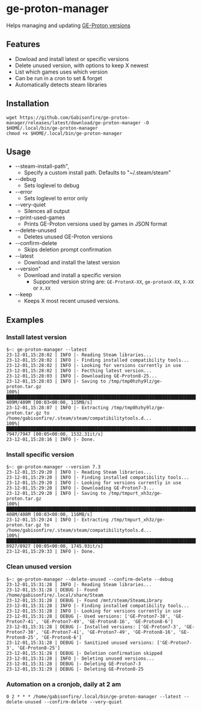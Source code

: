 # ge-proton-manager

Helps managing and updating [GE-Proton versions](https://github.com/GloriousEggroll/proton-ge-custom)

## Features

- Dowload and install latest or specific versions
- Delete unused version, with options to keep X newest
- List which games uses which version
- Can be run in a cron to set & forget
- Automatically detects steam libraries

## Installation
```
wget https://github.com/Gabisonfire/ge-proton-manager/releases/latest/download/ge-proton-manager -O $HOME/.local/bin/ge-proton-manager
chmod +x $HOME/.local/bin/ge-proton-manager
```

## Usage
- --steam-install-path", 
  - Specify a custom install path. Defaults to \"~/.steam/steam\"
- --debug
  - Sets loglevel to debug
- --error
  - Sets loglevel to error only
- --very-quiet
  - Silences all output
- --print-used-games
  - Prints GE-Proton versions used by games in JSON format
- --delete-unused
  - Deletes unused GE-Proton versions
- --confirm-delete
  - Skips deletion prompt confirmation
- --latest
  - Download and install the latest version
- --version"
  - Download and install a specific version
    - Supported version string are: `GE-ProtonX-XX`, `ge-protonX-XX`, `X-XX` or `X.XX`
- --keep
  - Keeps X most recent unused versions.

## Examples
### Install latest version
```
$~: ge-proton-manager --latest
23-12-01,15:28:02 | INFO |- Reading Steam libraries...
23-12-01,15:28:02 | INFO |- Finding installed compatibility tools...
23-12-01,15:28:02 | INFO |- Looking for versions currently in use
23-12-01,15:28:02 | INFO |- Fecthing latest version...
23-12-01,15:28:03 | INFO |- Downloading GE-Proton8-25...
23-12-01,15:28:03 | INFO |- Saving to /tmp/tmp0hzhy9lz/ge-proton.tar.gz
100%|███████████████████████████████████████████████████████████████████████████| 409M/409M [00:03<00:00, 115MB/s]
23-12-01,15:28:07 | INFO |- Extracting /tmp/tmp0hzhy9lz/ge-proton.tar.gz to /home/gabisonfire/.steam/steam/compatibilitytools.d...
100%|████████████████████████████████████████████████████████████████████████| 7947/7947 [00:05<00:00, 1532.31it/s]
23-12-01,15:28:16 | INFO |- Done.
```
### Install specific version
```
$~: ge-proton-manager --version 7.3
23-12-01,15:29:20 | INFO |- Reading Steam libraries...
23-12-01,15:29:20 | INFO |- Finding installed compatibility tools...
23-12-01,15:29:20 | INFO |- Looking for versions currently in use
23-12-01,15:29:20 | INFO |- Downloading GE-Proton7-3...
23-12-01,15:29:20 | INFO |- Saving to /tmp/tmpurt_xh3z/ge-proton.tar.gz
100%|█████████████████████████████████████████████████████████████████████████| 408M/408M [00:03<00:00, 116MB/s]
23-12-01,15:29:24 | INFO |- Extracting /tmp/tmpurt_xh3z/ge-proton.tar.gz to /home/gabisonfire/.steam/steam/compatibilitytools.d...
100%|████████████████████████████████████████████████████████████████████████████████| 8927/8927 [00:05<00:00, 1745.93it/s]
23-12-01,15:29:33 | INFO |- Done.
```
### Clean unused version
```
$~: ge-proton-manager --delete-unused --confirm-delete --debug
23-12-01,15:31:28 | INFO |- Reading Steam libraries...
23-12-01,15:31:28 | DEBUG |- Found /home/gabisonfire/.local/share/Steam
23-12-01,15:31:28 | DEBUG |- Found /mnt/steam/SteamLibrary
23-12-01,15:31:28 | INFO |- Finding installed compatibility tools...
23-12-01,15:31:28 | INFO |- Looking for versions currently in use
23-12-01,15:31:28 | DEBUG |- Used versions: ['GE-Proton7-38', 'GE-Proton7-41', 'GE-Proton7-49', 'GE-Proton8-16', 'GE-Proton8-6']
23-12-01,15:31:28 | DEBUG |- Installed versions: ['GE-Proton7-3', 'GE-Proton7-38', 'GE-Proton7-41', 'GE-Proton7-49', 'GE-Proton8-16', 'GE-Proton8-25', 'GE-Proton8-6']
23-12-01,15:31:28 | DEBUG |- Sanitized unused versions: ['GE-Proton7-3', 'GE-Proton8-25']
23-12-01,15:31:28 | DEBUG |- Deletion confirmation skipped
23-12-01,15:31:28 | INFO |- Deleting unused versions...
23-12-01,15:31:28 | DEBUG |- Deleting GE-Proton7-3
23-12-01,15:31:29 | DEBUG |- Deleting GE-Proton8-25
```

### Automation on a cronjob, daily at 2 am
```
0 2 * * * /home/gabisonfire/.local/bin/ge-proton-manager --latest --delete-unused --confirm-delete --very-quiet
```
